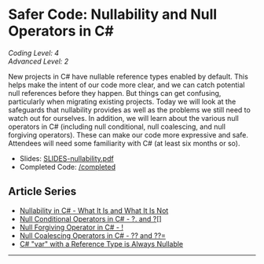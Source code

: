 # Safer Code: Nullability and Null Operators in C#  
*Coding Level: 4*  
*Advanced Level: 2*  

New projects in C# have nullable reference types enabled by default. This helps make the intent of our code more clear, and we can catch potential null references before they happen. But things can get confusing, particularly when migrating existing projects. Today we will look at the safeguards that nullability provides as well as the problems we still need to watch out for ourselves. In addition, we will learn about the various null operators in C# (including null conditional, null coalescing, and null forgiving operators). These can make our code more expressive and safe. Attendees will need some familiarity with C# (at least six months or so).  

* Slides: [SLIDES-nullability.pdf](./SLIDES-nullability.pdf)  
* Completed Code: [/completed](./completed/)


## Article Series

* [Nullability in C# - What It Is and What It Is Not](https://jeremybytes.blogspot.com/2022/07/nullability-in-c-what-it-is-and-what-it.html)  
* [Null Conditional Operators in C# - ?. and ?[]](https://jeremybytes.blogspot.com/2022/07/null-conditional-operators-in-c-and.html)  
* [Null Forgiving Operator in C# - !](https://jeremybytes.blogspot.com/2022/07/null-forgiving-operator-in-c.html)  
* [Null Coalescing Operators in C# - ?? and ??=](https://jeremybytes.blogspot.com/2022/07/null-coalescing-operators-in-c-and.html)  
* [C# "var" with a Reference Type is Always Nullable](https://jeremybytes.blogspot.com/2023/02/c-var-with-reference-types-is-always.html)  
---
